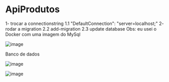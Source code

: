 # ApiProdutos

1- trocar a connectionstring
1.1 "DefaultConnection": "server=localhost;"
2- rodar a migration
2.2 add-migration<nome da Migration>
2.3 update database
Obs: eu usei o Docker com uma imagem do MySql

  ![image](https://user-images.githubusercontent.com/54483167/229456992-490fb1f0-9952-4261-ba4f-f55edc0228e3.png)

  Banco de dados
  
  ![image](https://user-images.githubusercontent.com/54483167/229457369-77a5c856-1fd4-408a-9a32-fe5e2c5512ce.png)

  ![image](https://user-images.githubusercontent.com/54483167/229457477-f28f608c-0a96-441b-ac3b-21949837bcf2.png)
